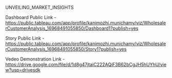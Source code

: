  UNVEILING_MARKET_INSIGHTS 


 Dashboard Public Link - https://public.tableau.com/app/profile/kanimozhi.munichamy/viz/WholesalerCustomerAnalysis_16968491055850/Dashboard1?publish=yes


 Story Public Link - https://public.tableau.com/app/profile/kanimozhi.munichamy/viz/WholesalerCustomerAnalysis_16968491055850/Story1?publish=yes


Vedeo Demonstration Link - https://drive.google.com/file/d/1d8g47jtaiC222AQiF3B62bCgJH5hUYhU/view?usp=drivesdk
